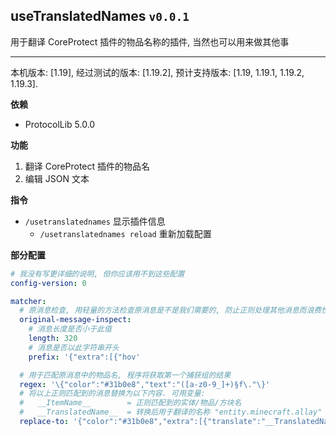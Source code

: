 ## useTranslatedNames `v0.0.1`
用于翻译 CoreProtect 插件的物品名称的插件, 当然也可以用来做其他事

---

本机版本: [1.19], 经过测试的版本: [1.19.2], 预计支持版本: [1.19, 1.19.1, 1.19.2, 1.19.3]. 


**依赖**
- ProtocolLib 5.0.0


**功能**
1. 翻译 CoreProtect 插件的物品名
2. 编辑 JSON 文本


**指令**
- `/usetranslatednames` 显示插件信息
  - `/usetranslatednames reload` 重新加载配置


**部分配置**
```yaml
# 我没有写更详细的说明, 但你应该用不到这些配置
config-version: 0

matcher:
  # 原消息检查, 用轻量的方法检查原消息是不是我们需要的, 防止正则处理其他消息而浪费性能
  original-message-inspect:
    # 消息长度是否小于此值
    length: 320
    # 消息是否以此字符串开头
    prefix: '{"extra":[{"hov'

  # 用于匹配原消息中的物品名, 程序将获取第一个捕获组的结果
  regex: '\{"color":"#31b0e8","text":"([a-z0-9_]+)§f\."\}'
  # 将以上正则匹配到的消息替换为以下内容. 可用变量:
  #   __ItemName__        = 正则匹配到的实体/物品/方块名
  #   __TranslatedName__  = 转换后用于翻译的名称 "entity.minecraft.allay"
  replace-to: '{"color":"#31b0e8","extra":[{"translate":"__TranslatedName__"},{"text":" §8__ItemName__"}],"text":""}'
```
